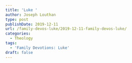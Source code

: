 ```yaml
---
title: 'Luke '
author: Joseph Louthan
type: post
publishDate: 2019-12-11
url: /family-devos-luke/2019-12-11-family-devos-luke/
categories:
  - Theology
tags:
  - 'Family Devotions: Luke'
draft: false
---
```

